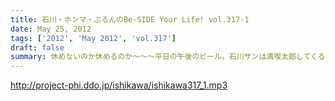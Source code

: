 ```yaml
---
title: 石川・ホンマ・ぶるんのBe-SIDE Your Life! vol.317-1
date: May 25, 2012
tags: ['2012', 'May 2012', 'vol.317']
draft: false
summary: 休めないのか休めるのか～～～平日の午後のビール。石川サンは満喫太郎してくるのでしょうか！？！？ＮＡＭＡＥ
---
```


http://project-phi.ddo.jp/ishikawa/ishikawa317_1.mp3